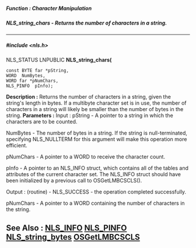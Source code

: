 ##### Function : Character Manipulation
##### NLS_string_chars - Returns the number of characters in a string.
---
##### #include <nls.h>
NLS_STATUS LNPUBLIC **NLS_string_chars(**

	const BYTE far *pString,
	WORD  NumBytes,
	WORD far *pNumChars,
	NLS_PINFO  pInfo);
**Description :**
Returns the number of characters in a string, given the string's length in 
bytes. If a multibyte character set is in use, the number of characters in a 
string will likely be smaller than the number of bytes in the string.
**Parameters :**
Input :
pString  -  A pointer to a string in which the characters are to be counted.

NumBytes  -  The number of bytes in a string. If the string is null-terminated, specifying NLS_NULLTERM for this argument will make this operation more efficient.

pNumChars  -  A pointer to a WORD to receive the character count.

pInfo  -  A pointer to an NLS_INFO struct, which contains all of the tables and attributes of the current character set. The NLS_INFO struct should have been initialized by a previous call to OSGetLMBCSCLS().

Output :
(routine)  -  NLS_SUCCESS - the operation completed successfully.


pNumChars  -  A pointer to a WORD containing the number of characters in the string.

**See Also :**
[NLS_INFO](D:/md_files/NLS_INFO.md)
[NLS_PINFO](D:/md_files/NLS_PINFO.md)
[NLS_string_bytes](D:/md_files/NLS_string_bytes.md)
[OSGetLMBCSCLS](D:/md_files/OSGetLMBCSCLS.md)
---
